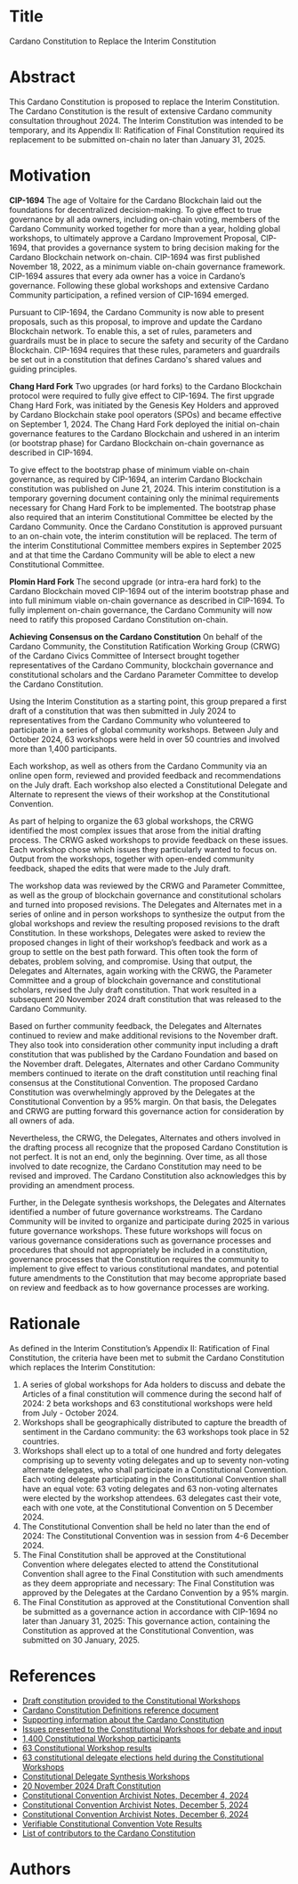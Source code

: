 # Title

Cardano Constitution to Replace the Interim Constitution

# Abstract

This Cardano Constitution is proposed to replace the Interim Constitution. The Cardano Constitution is the result of extensive Cardano community consultation throughout 2024. The Interim Constitution was intended to be temporary, and its Appendix II: Ratification of Final Constitution required its replacement to be submitted on-chain no later than January 31, 2025.

# Motivation

**CIP-1694**
The age of Voltaire for the Cardano Blockchain laid out the foundations for decentralized decision-making. To give effect to true governance by all ada owners, including on-chain voting, members of the Cardano Community worked together for more than a year, holding global workshops, to ultimately approve a Cardano Improvement Proposal, CIP-1694, that provides a governance system to bring decision making for the Cardano Blockchain network on-chain. CIP-1694 was first published November 18, 2022, as a minimum viable on-chain governance framework. CIP-1694 assures that every ada owner has a voice in Cardano’s governance. Following these global workshops and extensive Cardano Community participation, a refined version of CIP-1694 emerged.

Pursuant to CIP-1694, the Cardano Community is now able to present proposals, such as this proposal, to improve and update the Cardano Blockchain network. To enable this, a set of rules, parameters and guardrails must be in place to secure the safety and security of the Cardano Blockchain. CIP-1694 requires that these rules, parameters and guardrails be set out in a constitution that defines Cardano's shared values and guiding principles.

**Chang Hard Fork**
Two upgrades (or hard forks) to the Cardano Blockchain protocol were required to fully give effect to CIP-1694. The first upgrade Chang Hard Fork, was initiated by the Genesis Key Holders and approved by Cardano Blockchain stake pool operators (SPOs) and became effective on September 1, 2024.  The Chang Hard Fork deployed the initial on-chain governance features to the Cardano Blockchain and ushered in an interim (or bootstrap phase) for Cardano Blockchain on-chain governance as described in CIP-1694.

To give effect to the bootstrap phase of minimum viable on-chain governance, as required by CIP-1694, an interim Cardano Blockchain constitution was published on June 21, 2024.  This interim constitution is a temporary governing document containing only the minimal  requirements necessary for Chang Hard Fork to be implemented.  The bootstrap phase also required that an interim Constitutional Committee be elected by the Cardano Community. Once the Cardano Constitution is approved pursuant to an on-chain vote, the interim constitution will be replaced.  The term of the interim Constitutional Committee members expires in September 2025 and at that time the Cardano Community will be able to elect a new Constitutional Committee.

**Plomin Hard Fork**
The second upgrade (or intra-era hard fork) to the Cardano Blockchain moved CIP-1694 out of the interim bootstrap phase and into full minimum viable on-chain governance as described in CIP-1694. To fully implement on-chain governance, the Cardano Community will now need to ratify this proposed Cardano Constitution on-chain.

**Achieving Consensus on the Cardano Constitution**
On behalf of the Cardano Community, the Constitution Ratification Working Group (CRWG) of the Cardano Civics Committee of Intersect brought together representatives of the Cardano Community, blockchain governance and constitutional scholars and the Cardano Parameter Committee to develop the Cardano Constitution.

Using the Interim Constitution as a starting point, this group prepared a first draft of a constitution that was then submitted in July 2024 to representatives from the Cardano Community who volunteered to participate in a series of global community workshops. Between July and October 2024, 63 workshops were held in over 50 countries and involved more than 1,400 participants.

Each workshop, as well as others from the Cardano Community via an online open form, reviewed and provided feedback and recommendations on the July draft. Each workshop also elected a Constitutional Delegate and Alternate to represent the views of their workshop at the Constitutional Convention.

As part of helping to organize the 63 global workshops, the CRWG identified the most complex issues that arose from the initial drafting process. The CRWG asked workshops to provide feedback on these issues. Each workshop chose which issues they particularly wanted to focus on. Output from the workshops, together with open-ended community feedback, shaped the edits that were made to the July draft.

The workshop data was reviewed by the CRWG and Parameter Committee, as well as the group of blockchain governance and constitutional scholars and turned into proposed revisions. The Delegates and Alternates met in a series of online and in person workshops to synthesize the output from the global workshops and review the resulting proposed revisions to the draft Constitution. In these workshops, Delegates were asked to review the proposed changes in light of their workshop’s feedback and work as a group to settle on the best path forward. This often took the form of debates, problem solving, and compromise. Using that output, the Delegates and Alternates, again working with the CRWG, the Parameter Committee and a group of blockchain governance and constitutional scholars, revised the July draft constitution. That work resulted in a subsequent 20 November 2024 draft constitution that was released to the Cardano Community.

Based on further community feedback, the Delegates and Alternates continued to review and make additional revisions to the November draft. They also took into consideration other community input including a draft constitution that was published by the Cardano Foundation and based on the November draft. Delegates, Alternates and other Cardano Community members continued to iterate on the draft constitution until reaching final consensus at the Constitutional Convention. The proposed Cardano Constitution was overwhelmingly approved by the Delegates at the Constitutional Convention by a 95% margin. On that basis, the Delegates and CRWG are putting forward this governance action for consideration by all owners of ada.

Nevertheless, the CRWG, the Delegates, Alternates and others involved in the drafting process all recognize that the proposed Cardano Constitution is not perfect. It is not an end, only the beginning. Over time, as all those involved to date recognize, the Cardano Constitution may need to be revised and improved. The Cardano Constitution also acknowledges this by providing an amendment process.

Further, in the Delegate synthesis workshops, the Delegates and Alternates identified a number of future governance workstreams. The Cardano Community will be invited to organize and participate during 2025 in various future governance workshops. These future workshops will focus on various governance considerations such as governance processes and procedures that should not appropriately be included in a constitution, governance processes that the Constitution requires the community to implement to give effect to various constitutional mandates, and potential future amendments to the Constitution that may become appropriate based on review and feedback as to how governance processes are working.

# Rationale

As defined in the Interim Constitution’s Appendix II: Ratification of Final Constitution, the criteria have been met to submit the Cardano Constitution which replaces the Interim Constitution:

1. A series of global workshops for Ada holders to discuss and debate the Articles of a final constitution will commence during the second half of 2024: 2 beta workshops and 63 constitutional workshops were held from July - October 2024.
2. Workshops shall be geographically distributed to capture the breadth of sentiment in the Cardano community: the 63 workshops took place in 52 countries.
3. Workshops shall elect up to a total of one hundred and forty delegates comprising up to seventy voting delegates and up to seventy non-voting alternate delegates, who shall participate in a Constitutional Convention. Each voting delegate participating in the Constitutional Convention shall have an equal vote: 63 voting delegates and 63 non-voting alternates were elected by the workshop attendees.  63 delegates cast their vote, each with one vote, at the Constitutional Convention on 5 December 2024.
4. The Constitutional Convention shall be held no later than the end of 2024: The Constitutional Convention was in session from 4-6 December 2024.
5. The Final Constitution shall be approved at the Constitutional Convention where delegates elected to attend the Constitutional Convention shall agree to the Final Constitution with such amendments as they deem appropriate and necessary: The Final Constitution was approved by the Delegates at the Cardano Convention by a 95% margin.
6. The Final Constitution as approved at the Constitutional Convention shall be submitted as a governance action in accordance with CIP-1694 no later than January 31, 2025: This governance action, containing the Constitution as approved at the Constitutional Convention, was submitted on 30 January, 2025.

# References

- [Draft constitution provided to the Constitutional Workshops](ipfs://)
- [Cardano Constitution Definitions reference document](ipfs://placeholder)
- [Supporting information about the Cardano Constitution](ipfs://placeholder)
- [Issues presented to the Constitutional Workshops for debate and input](ipfs://)
- [1,400 Constitutional Workshop participants ](ipfs://)
- [63 Constitutional Workshop results](ipfs://)
- [63 constitutional delegate elections held during the Constitutional Workshops](ipfs://)
- [Constitutional Delegate Synthesis Workshops](ipfs://)
- [20 November 2024 Draft Constitution](ipfs://)
- [Constitutional Convention Archivist Notes, December 4, 2024](ipfs://)
- [Constitutional Convention Archivist Notes, December 5, 2024](ipfs://)
- [Constitutional Convention Archivist Notes, December 6, 2024](ipfs://)
- [Verifiable Constitutional Convention Vote Results](ipfs://)
- [List of contributors to the Cardano Constitution](ipfs://)

# Authors


